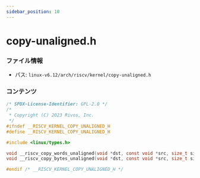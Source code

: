 ```yaml
---
sidebar_position: 10
---
```

# copy-unaligned.h

### ファイル情報

- パス: `linux-v6.12/arch/riscv/kernel/copy-unaligned.h`

### コンテンツ

```h
/* SPDX-License-Identifier: GPL-2.0 */
/*
 * Copyright (C) 2023 Rivos, Inc.
 */
#ifndef __RISCV_KERNEL_COPY_UNALIGNED_H
#define __RISCV_KERNEL_COPY_UNALIGNED_H

#include <linux/types.h>

void __riscv_copy_words_unaligned(void *dst, const void *src, size_t size);
void __riscv_copy_bytes_unaligned(void *dst, const void *src, size_t size);

#endif /* __RISCV_KERNEL_COPY_UNALIGNED_H */

```
